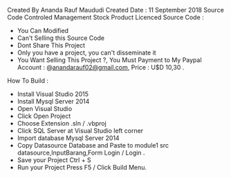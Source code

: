 Created By Ananda Rauf Maududi
Created Date : 11 September 2018
Source Code Controled Management Stock Product
Licenced Source Code :
- You Can Modified 
- Can't Selling this Source Code
- Dont Share This Project
- Only you have a project, you can't disseminate it
- You Want Selling This Project ?, You Must Payment to My Paypal Account : @anandarauf02@gmail.com, Price : U$D 10,30 .

How To Build :
- Install Visual Studio 2015
- Install Mysql Server 2014
- Open Visual Studio
- Click Open Project
- Choose Extension .sln / .vbproj
- Click SQL Server at Visual Studio left corner 
- Import database Mysql Server 2014
- Copy Datasource Database and Paste to module1 src datasource,InputBarang,Form Login / Login .
- Save your Project Ctrl + S
- Run your Project Press F5 / Click Build Menu.
